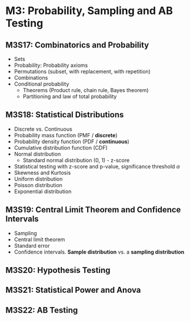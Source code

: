 # M3: Probability, Sampling and AB Testing

## M3S17: Combinatorics and Probability
- Sets
- Probability: Probability axioms
- Permutations (subset, with replacement, with repetition)
- Combinations
- Conditional probability
  - Theorems (Product rule, chain rule, Bayes theorem)
  - Partitioning and law of total probability


## M3S18: Statistical Distributions
- Discrete vs. Continuous
- Probability mass function (PMF / **discrete**)
- Probability density function (PDF / **continuous**)
- Cumulative distribution function (CDF)
- Normal distribution
  - Standard normal distribution (0, 1) - z-score
- Statistical testing with z-score and p-value, significance threshold $\alpha$
- Skewness and Kurtosis
- Uniform distribution
- Poisson distribution
- Exponential distribution


## M3S19: Central Limit Theorem and Confidence Intervals
- Sampling
- Central limit theorem
- Standard error
- Confidence intervals. **Sample distribution** vs. a **sampling distribution**


## M3S20: Hypothesis Testing



## M3S21: Statistical Power and Anova



## M3S22: AB Testing